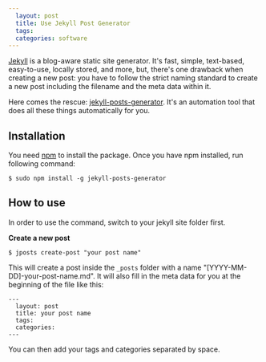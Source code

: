 ```yaml
---
  layout: post
  title: Use Jekyll Post Generator
  tags:
  categories: software
---
```


[Jekyll](https://jekyllrb.com/) is a blog-aware static site generator. It's fast, simple, text-based, easy-to-use, locally stored, and more, <!--excerpt-->but, there's one drawback when creating a new post: you have to follow the strict naming standard to create a new post including the filename and the meta data within it.

Here comes the rescue: [jekyll-posts-generator](https://www.npmjs.com/package/jekyll-posts-generator). It's an automation tool that does all these things automatically for you.

## Installation

You need [npm](https://www.npmjs.com/) to install the package. Once you have npm installed, run following command:

```
$ sudo npm install -g jekyll-posts-generator
```

## How to use

In order to use the command, switch to your jekyll site folder first.

**Create a new post**

```
$ jposts create-post "your post name"
```

This will create a post inside the `_posts` folder with a name "[YYYY-MM-DD]-your-post-name.md". It will also fill in the meta data for you at the beginning of the file like this:

```
---
  layout: post
  title: your post name
  tags:
  categories:
---
```

You can then add your tags and categories separated by space.
